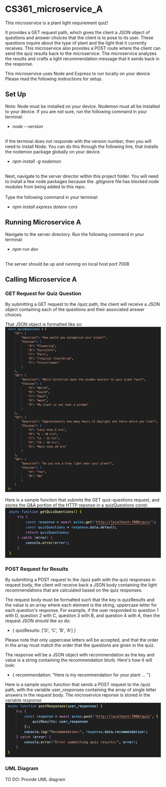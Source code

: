 # CS361_microservice_A

This microservice is a plant light requirement quiz!


It provides a GET request path, which gives the client a JSON object of questions and answer choices that the client is to pose to its user. These questions inquire about the type of plant and the light that it currently receives. This microservice also provides a POST route where the client can send the quiz results back to the microservice. The microservice analyzes the results and crafts a light recommendation message that it sends back in the response.

This microservice uses Node and Express to run locally on your device. Please read the following instructions for setup. 

## Set Up
Note: Node must be installed on your device.
Nodemon must all be installed to your device. If you are not sure, run the following command in your terminal:
- _node --version_

\
If the terminal does not responde with the version number, then you will need to install Node. You can do this through the following line, that installs the nodemon package globally on your device.

- _npm install -g nodemon_

\
Next, navigate to the server director within this project folder. You will need to install a few node packages because the .gitignore file has blocked node modules from being added to this repo.\
\
Type the following command in your terminal:
- _npm install express dotenv cors_



## Running Microservice A
Navigate to the server directory. Run the following command in your terminal:
- _npm run dev_

\
The server should be up and running on local host port 7008



## Calling Microservice A
### GET Request for Quiz Question
By submitting a GET request to the /quiz path, the client will receive a JSON object containing each of the questions and their associated answer choices.

That JSON object is formatted like so:
![quiz questions json](./quiz-questions-json.png)


Here is a sample function that submits the GET quiz-questions request, and stores the Q&A portion of the HTTP reponse in a quizQuestions const:
![GET quiz questions](./get-quiz-questions.png)


### POST Request for Results
By submitting a POST request to the /quiz path with the quiz responses in request body, the client will receive back a JSON body containing the light recommendations that are calculated based on the quiz responses. 

The request body must be formatted such that the key is quizResults and the value is an array where each element is the string, uppercase letter for each question's response. For example, if the user responded to question 1 with D, question 2 with C, question 3 with B, and question 4 with A, then the request JSON should like so do:
- { quizResults: ['D', 'C', 'B', 'A'] }


Please note that only uppercase letters will be accepted, and that the order in the array must match the order that the questions are given in the quiz. 

The response will be a JSON object with recommendation as the key and value is a string containing the recommendation blurb. Here's how it will look:
- { recommendation: "Here is my recommendation for your plant ... "}


Here is a sample async function that sends a POST request to the /quiz path, with the variable user_responses containing the array of single letter answers in the request body. The microservice reponse is stored in the variable _response_\
![sample POST call](./post-quiz-responses.png)


### UML Diagram
TO DO: Provide UML diagram

